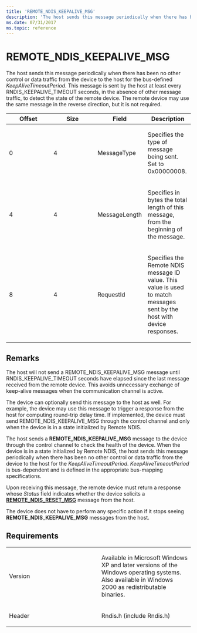```yaml
---
title: 'REMOTE_NDIS_KEEPALIVE_MSG'
description: 'The host sends this message periodically when there has been no other control or data traffic from the device to the host for the bus-defined KeepAliveTimeoutPeriod.'
ms.date: 07/31/2017
ms.topic: reference
---
```


# REMOTE\_NDIS\_KEEPALIVE\_MSG


The host sends this message periodically when there has been no other control or data traffic from the device to the host for the bus-defined *KeepAliveTimeoutPeriod*. This message is sent by the host at least every RNDIS\_KEEPALIVE\_TIMEOUT seconds, in the absence of other message traffic, to detect the state of the remote device. The remote device may use the same message in the reverse direction, but it is not required.

<table>
<colgroup>
<col width="25%" />
<col width="25%" />
<col width="25%" />
<col width="25%" />
</colgroup>
<thead>
<tr class="header">
<th>Offset</th>
<th>Size</th>
<th>Field</th>
<th>Description</th>
</tr>
</thead>
<tbody>
<tr class="odd">
<td><p>0</p></td>
<td><p>4</p></td>
<td><p>MessageType</p></td>
<td><p>Specifies the type of message being sent. Set to 0x00000008.</p></td>
</tr>
<tr class="even">
<td><p>4</p></td>
<td><p>4</p></td>
<td><p>MessageLength</p></td>
<td><p>Specifies in bytes the total length of this message, from the beginning of the message.</p></td>
</tr>
<tr class="odd">
<td><p>8</p></td>
<td><p>4</p></td>
<td><p>RequestId</p></td>
<td><p>Specifies the Remote NDIS message ID value. This value is used to match messages sent by the host with device responses.</p></td>
</tr>
</tbody>
</table>

 

## Remarks

The host will not send a REMOTE\_NDIS\_KEEPALIVE\_MSG message until RNDIS\_KEEPALIVE\_TIMEOUT seconds have elapsed since the last message received from the remote device. This avoids unnecessary exchange of keep-alive messages when the communication channel is active.

The device can optionally send this message to the host as well. For example, the device may use this message to trigger a response from the host for computing round-trip delay time. If implemented, the device must send REMOTE\_NDIS\_KEEPALIVE\_MSG through the control channel and only when the device is in a state initialized by Remote NDIS.

The host sends a **REMOTE\_NDIS\_KEEPALIVE\_MSG** message to the device through the control channel to check the health of the device. When the device is in a state initialized by Remote NDIS, the host sends this message periodically when there has been no other control or data traffic from the device to the host for the *KeepAliveTimeoutPeriod*. *KeepAliveTimeoutPeriod* is bus-dependent and is defined in the appropriate bus-mapping specifications.

Upon receiving this message, the remote device must return a response whose *Status* field indicates whether the device solicits a [**REMOTE\_NDIS\_RESET\_MSG**](remote-ndis-reset-msg.md) message from the host.

The device does not have to perform any specific action if it stops seeing **REMOTE\_NDIS\_KEEPALIVE\_MSG** messages from the host.

## Requirements

<table>
<colgroup>
<col width="50%" />
<col width="50%" />
</colgroup>
<tbody>
<tr class="odd">
<td><p>Version</p></td>
<td><p>Available in Microsoft Windows XP and later versions of the Windows operating systems. Also available in Windows 2000 as redistributable binaries.</p></td>
</tr>
<tr class="even">
<td><p>Header</p></td>
<td>Rndis.h (include Rndis.h)</td>
</tr>
</tbody>
</table>

 

 




